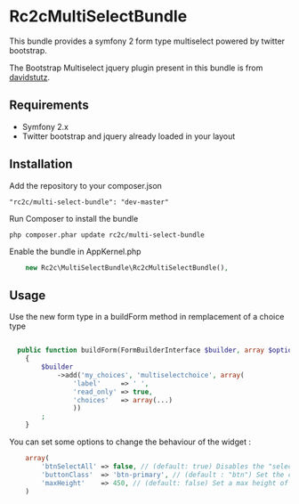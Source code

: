 Rc2cMultiSelectBundle
=====================

This bundle provides a symfony 2 form type multiselect powered by twitter bootstrap.

The Bootstrap Multiselect jquery plugin present in this bundle is from [davidstutz](https://github.com/davidstutz/bootstrap-multiselect).


## Requirements

- Symfony 2.x
- Twitter bootstrap and jquery already loaded in your layout


## Installation

Add the repository to your composer.json

    "rc2c/multi-select-bundle": "dev-master"

Run Composer to install the bundle

    php composer.phar update rc2c/multi-select-bundle

Enable the bundle in AppKernel.php

```php    
    new Rc2c\MultiSelectBundle\Rc2cMultiSelectBundle(),
```

## Usage

Use the new form type in a buildForm method in remplacement of a choice type

```php

  public function buildForm(FormBuilderInterface $builder, array $options)
    {
        $builder
            ->add('my_choices', 'multiselectchoice', array(
                'label'     => ' ',
                'read_only' => true,
                'choices'   => array(...)
                ))
        ;
    }

```
You can set some options to change the behaviour of the widget : 

```php
	array(
		'btnSelectAll' => false, // (default: true) Disables the "select all" button
		'buttonClass'  => 'btn-primary', // (default : "btn") Set the class of the dropdown button 
        'maxHeight'    => 450, // (default: false) Set a max height of the dropdown list
	)
```